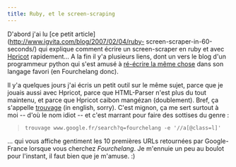 ```yaml
---
title: Ruby, et le screen-scraping
---
```


D'abord j'ai lu [ce petit article](http://www.igvita.com/blog/2007/02/04/ruby-
screen-scraper-in-60-seconds/) qui explique comment écrire un screen-scraper
en ruby et avec [Hpricot](http://code.whytheluckystiff.net/hpricot/)
rapidement... A la fin il y'a plusieurs liens, dont un vers le blog d'un
programmeur python qui s'est amusé à [ré-écrire la même
chose](http://poundbang.in/2007/02/06/python-screen-scraper-in-59-seconds/)
dans son langage favori (en Fourchelang donc).

Il y'a quelques jours j'ai écris un petit outil sur le même sujet, parce que
je jouais aussi avec Hpricot, parce que HTML-Parser n'est plus du tout
maintenu, et parce que Hpricot caibon mangézan (doublement). Bref, ça
s'appelle [trouvage](http://lab.cyprio.net/wiki/Trouvage) (in english, sorry).
C'est mignon, ça me sert surtout à moi -- d'où le nom idiot -- et c'est
marrant pour faire des sottises du genre :

>

>     trouvage www.google.fr/search?q=fourchelang -e '//a[@class=l]'

... qui vous affiche gentiment les 10 premières URLs retournées par Google-
France lorsque vous cherchez _Fourchelang_. Je m'ennuie un peu au boulot pour
l'instant, il faut bien que je m'amuse. :)

